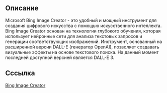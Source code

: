## Описание
Microsoft Bing Image Creator - это удобный и мощный инструмент для создания цифрового искусства с помощью искусственного интеллекта. Bing Image Creator основан на технологии глубокого обучения, которая использует нейронные сети для анализа текстовых запросов и генерации соответствующих изображений. Инструмент, основанный на расширенной версии DALL-E (генератор OpenAI), позволяет создавать визуальные эффекты на основе текстового поиска. На данный момент последней доступной версией является DALL-E 3.

## Сссылка
[Bing Image Creator](https://www.bing.com/images/create?FORM=GENEXP)
